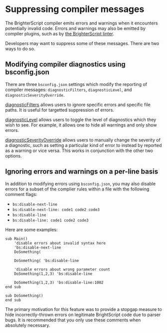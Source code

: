 # Suppressing compiler messages

The BrighterScript compiler emits errors and warnings when it encounters potentially invalid code. Errors and warnings may also be emitted by compiler plugins, such as by [the BrighterScript linter](https://github.com/rokucommunity/bslint).

Developers may want to suppress some of these messages. There are two ways to do so.

## Modifying compiler diagnostics using bsconfig.json

There are three `bsconfig.json` settings which modify the reporting of compiler messages: `diagnosticFilters`, `diagnosticLevel`, and `diagnosticSeverityOverride`.

[diagnosticFilters](https://github.com/rokucommunity/BrighterScript/blob/master/docs/bsconfig.md#diagnosticFilters) allows users to ignore specific errors and specific file paths. It is useful for targetted suppression of errors.

[diagnosticLevel](https://github.com/rokucommunity/BrighterScript/blob/master/docs/bsconfig.md#diagnosticLevel) allows users to toggle the level of diagnostics which they wish to see. For example, it allows one to hide all warnings and only show errors.

[diagnosticSeverityOverride](https://github.com/rokucommunity/BrighterScript/blob/master/docs/bsconfig.md#diagnosticSeverityOverride) allows users to manually change the severity of a diagnostic, such as setting a particular kind of error to instead by reported as a warning or vice versa. This works in conjunction with the other two options.

## Ignoring errors and warnings on a per-line basis

In addition to modifying errors using `bsconfig.json`, you may also disable errors for a subset of the complier rules within a file with the following comment flags:
 - `bs:disable-next-line`
 - `bs:disable-next-line: code1 code2 code3`
 - `bs:disable-line`
 - `bs:disable-line: code1 code2 code3`

Here are some examples:

```BrightScript
sub Main()
    'disable errors about invalid syntax here
    'bs:disable-next-line
    DoSomething(

    DoSomething( 'bs:disable-line

    'disable errors about wrong parameter count
    DoSomething(1,2,3) 'bs:disable-line

    DoSomething(1,2,3) 'bs:disable-line:1002
end sub

sub DoSomething()
end sub
```

The primary motivation for this feature was to provide a stopgap measure to hide incorrectly-thrown errors on legitimate BrightScript code due to parser bugs. It is recommended that you only use these comments when absolutely necessary.
